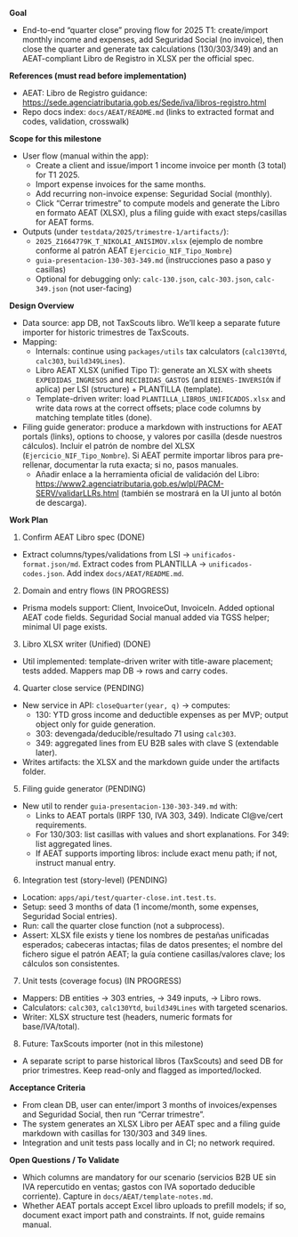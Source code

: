 **Goal**
- End-to-end “quarter close” proving flow for 2025 T1: create/import monthly income and expenses, add Seguridad Social (no invoice), then close the quarter and generate tax calculations (130/303/349) and an AEAT-compliant Libro de Registro in XLSX per the official spec.

**References (must read before implementation)**
- AEAT: Libro de Registro guidance: https://sede.agenciatributaria.gob.es/Sede/iva/libros-registro.html
- Repo docs index: `docs/AEAT/README.md` (links to extracted format and codes, validation, crosswalk)

**Scope for this milestone**
- User flow (manual within the app):
  - Create a client and issue/import 1 income invoice per month (3 total) for T1 2025.
  - Import expense invoices for the same months.
  - Add recurring non-invoice expense: Seguridad Social (monthly).
  - Click “Cerrar trimestre” to compute models and generate the Libro en formato AEAT (XLSX), plus a filing guide with exact steps/casillas for AEAT forms.
- Outputs (under `testdata/2025/trimestre-1/artifacts/`):
  - `2025_Z1664779K_T_NIKOLAI_ANISIMOV.xlsx` (ejemplo de nombre conforme al patrón AEAT `Ejercicio_NIF_Tipo_Nombre`)
  - `guia-presentacion-130-303-349.md` (instrucciones paso a paso y casillas)
  - Optional for debugging only: `calc-130.json`, `calc-303.json`, `calc-349.json` (not user-facing)

**Design Overview**
- Data source: app DB, not TaxScouts libro. We’ll keep a separate future importer for historic trimestres de TaxScouts.
- Mapping:
  - Internals: continue using `packages/utils` tax calculators (`calc130Ytd`, `calc303`, `build349Lines`).
  - Libro AEAT XLSX (unified Tipo T): generate an XLSX with sheets `EXPEDIDAS_INGRESOS` and `RECIBIDAS_GASTOS` (and `BIENES-INVERSIÓN` if aplica) per LSI (structure) + PLANTILLA (template).
  - Template-driven writer: load `PLANTILLA_LIBROS_UNIFICADOS.xlsx` and write data rows at the correct offsets; place code columns by matching template titles (done).
- Filing guide generator: produce a markdown with instructions for AEAT portals (links), options to choose, y valores por casilla (desde nuestros cálculos). Incluir el patrón de nombre del XLSX (`Ejercicio_NIF_Tipo_Nombre`). Si AEAT permite importar libros para pre-rellenar, documentar la ruta exacta; si no, pasos manuales.
  - Añadir enlace a la herramienta oficial de validación del Libro: https://www2.agenciatributaria.gob.es/wlpl/PACM-SERV/validarLLRs.html (también se mostrará en la UI junto al botón de descarga).

**Work Plan**
1) Confirm AEAT Libro spec (DONE)
- Extract columns/types/validations from LSI → `unificados-format.json/md`. Extract codes from PLANTILLA → `unificados-codes.json`. Add index `docs/AEAT/README.md`.

2) Domain and entry flows (IN PROGRESS)
- Prisma models support: Client, InvoiceOut, InvoiceIn. Added optional AEAT code fields. Seguridad Social manual added via TGSS helper; minimal UI page exists.

3) Libro XLSX writer (Unified) (DONE)
- Util implemented: template-driven writer with title-aware placement; tests added. Mappers map DB → rows and carry codes.

4) Quarter close service (PENDING)
- New service in API: `closeQuarter(year, q)` → computes:
  - 130: YTD gross income and deductible expenses as per MVP; output object only for guide generation.
  - 303: devengada/deducible/resultado 71 using `calc303`.
  - 349: aggregated lines from EU B2B sales with clave S (extendable later).
- Writes artifacts: the XLSX and the markdown guide under the artifacts folder.

5) Filing guide generator (PENDING)
- New util to render `guia-presentacion-130-303-349.md` with:
  - Links to AEAT portals (IRPF 130, IVA 303, 349). Indicate Cl@ve/cert requirements.
  - For 130/303: list casillas with values and short explanations. For 349: list aggregated lines.
  - If AEAT supports importing libros: include exact menu path; if not, instruct manual entry.

6) Integration test (story-level) (PENDING)
- Location: `apps/api/test/quarter-close.int.test.ts`.
- Setup: seed 3 months of data (1 income/month, some expenses, Seguridad Social entries).
- Run: call the quarter close function (not a subprocess).
- Assert: XLSX file exists y tiene los nombres de pestañas unificadas esperados; cabeceras intactas; filas de datos presentes; el nombre del fichero sigue el patrón AEAT; la guía contiene casillas/valores clave; los cálculos son consistentes.

7) Unit tests (coverage focus) (IN PROGRESS)
- Mappers: DB entities → 303 entries, → 349 inputs, → Libro rows.
- Calculators: `calc303`, `calc130Ytd`, `build349Lines` with targeted scenarios.
- Writer: XLSX structure test (headers, numeric formats for base/IVA/total).

8) Future: TaxScouts importer (not in this milestone)
- A separate script to parse historical libros (TaxScouts) and seed DB for prior trimestres. Keep read-only and flagged as imported/locked.

**Acceptance Criteria**
- From clean DB, user can enter/import 3 months of invoices/expenses and Seguridad Social, then run “Cerrar trimestre”.
- The system generates an XLSX Libro per AEAT spec and a filing guide markdown with casillas for 130/303 and 349 lines.
- Integration and unit tests pass locally and in CI; no network required.

**Open Questions / To Validate**
- Which columns are mandatory for our scenario (servicios B2B UE sin IVA repercutido en ventas; gastos con IVA soportado deducible corriente). Capture in `docs/AEAT/template-notes.md`.
- Whether AEAT portals accept Excel libro uploads to prefill models; if so, document exact import path and constraints. If not, guide remains manual.
